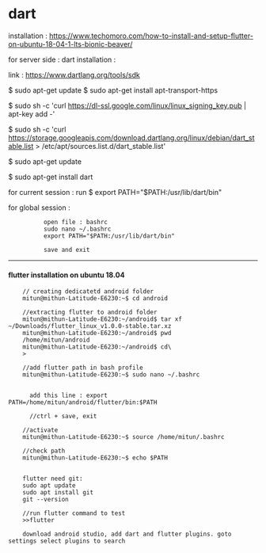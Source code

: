 # dart

installation : https://www.techomoro.com/how-to-install-and-setup-flutter-on-ubuntu-18-04-1-lts-bionic-beaver/


for server side : dart installation : 

link : https://www.dartlang.org/tools/sdk

$ sudo apt-get update
$ sudo apt-get install apt-transport-https

$ sudo sh -c 'curl https://dl-ssl.google.com/linux/linux_signing_key.pub | apt-key add -'

$ sudo sh -c 'curl https://storage.googleapis.com/download.dartlang.org/linux/debian/dart_stable.list > /etc/apt/sources.list.d/dart_stable.list'

$ sudo apt-get update

$ sudo apt-get install dart


for current session : run 
$ export PATH="$PATH:/usr/lib/dart/bin"


for global session : 
              
              open file : bashrc
              sudo nano ~/.bashrc
              export PATH="$PATH:/usr/lib/dart/bin"       
              
              save and exit

---

#### flutter installation on ubuntu 18.04



        // creating dedicatetd android folder
        mitun@mithun-Latitude-E6230:~$ cd android

        //extracting flutter to android folder
        mitun@mithun-Latitude-E6230:~/android$ tar xf ~/Downloads/flutter_linux_v1.0.0-stable.tar.xz 
        mitun@mithun-Latitude-E6230:~/android$ pwd
        /home/mitun/android
        mitun@mithun-Latitude-E6230:~/android$ cd\
        > 

        //add flutter path in bash profile
        mitun@mithun-Latitude-E6230:~$ sudo nano ~/.bashrc


          add this line : export PATH=/home/mitun/android/flutter/bin:$PATH

          //ctrl + save, exit

        //activate 
        mitun@mithun-Latitude-E6230:~$ source /home/mitun/.bashrc

        //check path
        mitun@mithun-Latitude-E6230:~$ echo $PATH
       
       
        flutter need git:
        sudo apt update
        sudo apt install git
        git --version
        
        //run flutter command to test
        >>flutter 
        
        download android studio, add dart and flutter plugins. goto settings select plugins to search
